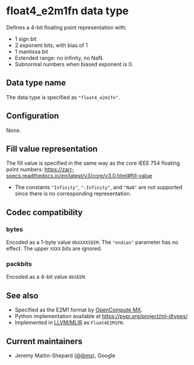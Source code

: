 # float4_e2m1fn data type

Defines a 4-bit floating point representation with:

- 1 sign bit
- 2 exponent bits, with bias of 1
- 1 mantissa bit
- Extended range: no infinity, no NaN.
- Subnormal numbers when biased exponent is 0.

## Data type name

The data type is specified as `"float4_e2m1fn"`.

## Configuration

None.

## Fill value representation

The fill value is specified in the same way as the core IEEE 754 floating point
numbers:
https://zarr-specs.readthedocs.io/en/latest/v3/core/v3.0.html#fill-value

- The constants `"Infinity"`, `"-Infinity"`, and `"NaN"` are not supported since
  there is no corresponding representation.

## Codec compatibility

### bytes

Encoded as a 1-byte value `0bXXXXSEEM`. The `"endian"` parameter has no effect.
The upper `XXXX` bits are ignored.

### packbits

Encoded as a 4-bit value `0bSEEM`.

## See also

- Specified as the E2M1 format by [OpenCompute
  MX](https://www.opencompute.org/documents/ocp-microscaling-formats-mx-v1-0-spec-final-pdf).
- Python implementation available at https://pypi.org/project/ml-dtypes/
- Implemented in [LLVM/MLIR](https://llvm.org/doxygen/APFloat_8h_source.html) as
  `Float4E2M1FN`.

## Current maintainers

* Jeremy Maitin-Shepard ([@jbms](https://github.com/jbms)), Google
